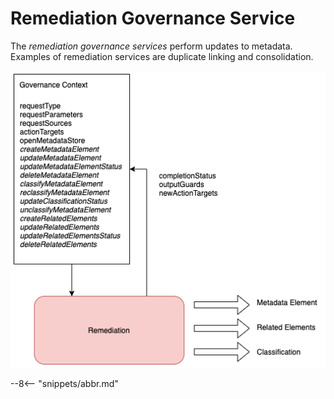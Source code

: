 <!-- SPDX-License-Identifier: CC-BY-4.0 -->
<!-- Copyright Contributors to the Egeria project. -->

# Remediation Governance Service

The *remediation governance services* perform updates to metadata. Examples of remediation services are duplicate linking and consolidation.

![Governance context for the remediation governance service](remediation-governance-service-context.png)

--8<-- "snippets/abbr.md"
